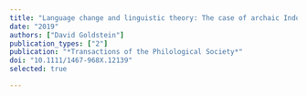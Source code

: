 ```yaml
---
title: "Language change and linguistic theory: The case of archaic Indo-European conjunction"
date: "2019"
authors: ["David Goldstein"]
publication_types: ["2"]
publication: "*Transactions of the Philological Society*"
doi: "10.1111/1467-968X.12139"
selected: true

---
```

